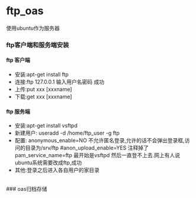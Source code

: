 # ftp_oas
使用ubuntu作为服务器
<br>
### ftp客户端和服务端安装
#### ftp 客户端
 * 安装:apt-get install ftp
 * 连接:ftp 127.0.0.1 输入用户名密码 成功
 * 上传:put xxx [xxxname]
 * 下载:get xxx [xxxname]

#### ftp 服务端
 * 安装:apt-get install vsftpd
 * 新建用户: useradd -d /home/ftp_user -g ftp
 * 配置:
        anonymous_enable=NO  不允许匿名登录,允许的话不会弹出登录框,访问的目录为/srv/ftp
        #anon_upload_enable=YES 注释掉了
        pam_service_name=ftp 最开始是vsftpd 然后一直登不上去.网上有人说ubuntu系统需要改成ftp,成功 
 * 其他:登录之后进入各自用户的家目录
<br>
### oas归档存储 